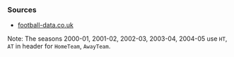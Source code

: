 

### Sources

- [football-data.co.uk](http://www.football-data.co.uk/greecem.php)

Note: The seasons 2000-01, 2001-02, 2002-03, 2003-04, 2004-05 use `HT`, `AT`
in header for `HomeTeam`, `AwayTeam`.

